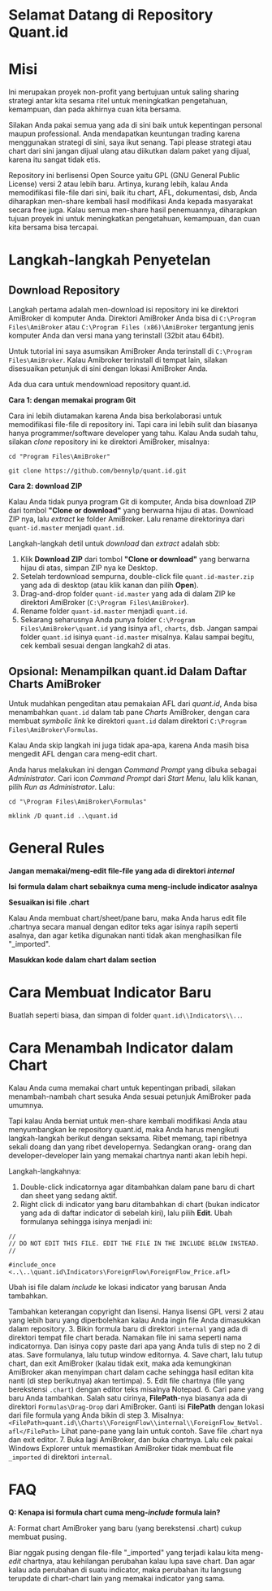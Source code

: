 # Selamat Datang di Repository Quant.id

# Misi

Ini merupakan proyek non-profit yang bertujuan untuk saling sharing
strategi antar kita sesama ritel untuk meningkatkan pengetahuan,
kemampuan, dan pada akhirnya cuan kita bersama. 

Silakan Anda pakai semua yang ada di sini baik untuk kepentingan
personal maupun professional. Anda mendapatkan keuntungan trading
karena menggunakan strategi di sini, saya ikut senang. Tapi please
strategi atau chart dari sini jangan dijual ulang atau diikutkan 
dalam paket yang dijual, karena itu sangat tidak etis. 

Repository ini berlisensi Open Source yaitu GPL (GNU General Public 
License) versi 2 atau lebih baru. Artinya, kurang lebih, kalau Anda 
memodifikasi file-file dari sini, baik itu chart, AFL, dokumentasi, 
dsb, Anda diharapkan men-share kembali hasil modifikasi Anda kepada
masyarakat secara free juga. Kalau semua men-share hasil penemuannya,
diharapkan tujuan proyek ini untuk meningkatkan pengetahuan, kemampuan,
dan cuan kita bersama bisa tercapai.


# Langkah-langkah Penyetelan

## Download Repository

Langkah pertama adalah men-download isi repository ini ke direktori
AmiBroker di komputer Anda. Direktori AmiBroker Anda bisa di 
`C:\Program Files\AmiBroker` atau `C:\Program Files (x86)\AmiBroker`
tergantung jenis komputer Anda dan versi mana yang terinstall (32bit
atau 64bit). 

Untuk tutorial ini saya asumsikan AmiBroker Anda terinstall di
`C:\Program Files\AmiBroker`. Kalau Amibroker terinstall di tempat
lain, silakan disesuaikan petunjuk di sini dengan lokasi AmiBroker Anda. 

Ada dua cara untuk mendownload repository quant.id.

**Cara 1: dengan memakai program Git**

Cara ini lebih diutamakan karena Anda bisa berkolaborasi untuk memodifikasi
file-file di repository ini. Tapi cara ini lebih sulit dan biasanya hanya 
programmer/software developer yang tahu. Kalau Anda sudah tahu, silakan 
_clone_ repository ini ke direktori AmiBroker, misalnya:

```
cd "Program Files\AmiBroker"

git clone https://github.com/bennylp/quant.id.git 
```

**Cara 2: download ZIP** 

Kalau Anda tidak punya program Git di komputer, Anda bisa download ZIP
dari tombol **"Clone or download"** yang berwarna hijau di atas. Download ZIP nya,
lalu _extract_ ke folder AmiBroker. Lalu rename direktorinya dari 
`quant-id.master` menjadi `quant.id`.

Langkah-langkah detil untuk _download_ dan _extract_ adalah sbb:
1. Klik **Download ZIP** dari tombol **"Clone or download"** yang berwarna hijau
   di atas, simpan ZIP nya ke Desktop.
2. Setelah terdownload sempurna, double-click file `quant.id-master.zip` yang
   ada di desktop (atau klik kanan dan pilih **Open**).
3. Drag-and-drop folder `quant-id.master` yang ada di dalam ZIP ke direktori
   AmiBroker (`C:\Program Files\AmiBroker`).
4. Rename folder `quant-id.master` menjadi `quant.id`.
5. Sekarang seharusnya Anda punya folder `C:\Program Files\AmiBroker\quant.id` 
   yang isinya `afl`, `charts`, dsb. Jangan sampai folder `quant.id`
   isinya `quant-id.master` misalnya. Kalau sampai begitu, cek kembali sesuai 
   dengan langkah2 di atas.


## Opsional: Menampilkan quant.id Dalam Daftar Charts AmiBroker

Untuk mudahkan pengeditan atau pemakaian AFL dari _quant.id_, Anda bisa menambahkan 
`quant.id` dalam tab pane _Charts_ AmiBroker, dengan cara membuat _symbolic link_
ke direktori `quant.id` dalam direktori `C:\Program Files\AmiBroker\Formulas`.

Kalau Anda skip langkah ini juga tidak apa-apa, karena Anda masih bisa mengedit AFL
dengan cara meng-edit chart.

Anda harus melakukan ini dengan *Command Prompt* yang dibuka sebagai *Administrator*.
Cari icon *Command Prompt* dari _Start Menu_, lalu klik kanan, pilih *Run as Administrator*.
Lalu:

```
cd "\Program Files\AmiBroker\Formulas"

mklink /D quant.id ..\quant.id
```

# General Rules

**Jangan memakai/meng-edit file-file yang ada di direktori _internal_**

**Isi formula dalam chart sebaiknya cuma meng-include indicator asalnya**

**Sesuaikan isi file .chart**

Kalau Anda membuat chart/sheet/pane baru, maka Anda harus edit file .chartnya secara
manual dengan editor teks agar isinya rapih seperti asalnya, dan agar ketika digunakan
nanti tidak akan menghasilkan file "\_imported".

**Masukkan kode dalam chart dalam section**

# Cara Membuat Indicator Baru

Buatlah seperti biasa, dan simpan di folder `quant.id\\Indicators\\..`.

# Cara Menambah Indicator dalam Chart

Kalau Anda cuma memakai chart untuk kepentingan pribadi, silakan menambah-nambah chart
sesuka Anda sesuai petunjuk AmiBroker pada umumnya.

Tapi kalau Anda berniat untuk men-share kembali modifikasi Anda atau menyumbangkan ke
repository quant.id, maka Anda harus mengikuti langkah-langkah berikut dengan seksama.
Ribet memang, tapi ribetnya sekali doang dan yang ribet developernya. Sedangkan orang-
orang dan developer-developer lain yang memakai chartnya nanti akan lebih hepi.

Langkah-langkahnya:

1. Double-click indicatornya agar ditambahkan dalam pane baru di chart dan sheet yang
   sedang aktif.
2. Right click di indicator yang baru ditambahkan di chart (bukan indicator
   yang ada di daftar indicator di sebelah kiri), lalu pilih **Edit**. Ubah formulanya
   sehingga isinya menjadi ini:
```
//
// DO NOT EDIT THIS FILE. EDIT THE FILE IN THE INCLUDE BELOW INSTEAD.
//

#include_once <..\..\quant.id\Indicators\ForeignFlow\ForeignFlow_Price.afl>
```

   Ubah isi file dalam _include_ ke lokasi indicator yang barusan Anda tambahkan.

   Tambahkan keterangan copyright dan lisensi. Hanya lisensi GPL versi 2 atau yang lebih
   baru yang diperbolehkan kalau Anda ingin file Anda dimasukkan dalam repository.
3. Bikin formula baru di direktori `internal` yang ada di direktori tempat file
   chart berada. Namakan file ini sama seperti nama indicatornya. Dan isinya copy paste
   dari apa yang Anda tulis di step no 2 di atas. Save formulanya, lalu tutup window
   editornya.
4. Save chart, lalu tutup chart, dan exit AmiBroker (kalau tidak exit, maka ada
   kemungkinan AmiBroker akan menyimpan chart dalam cache sehingga hasil editan
   kita nanti (di step berikutnya) akan tertimpa).
5. Edit file chartnya (file yang berekstensi `.chart`) dengan editor teks misalnya
   Notepad.
6. Cari pane yang baru Anda tambahkan. Salah satu cirinya, **FilePath**-nya biasanya
   ada di direktori `Formulas\Drag-Drop` dari AmiBroker. Ganti isi **FilePath**
   dengan lokasi dari file formula yang Anda bikin di step 3. Misalnya:
   `<FilePath>quant.id\\Charts\\ForeignFlow\\internal\\ForeignFlow_NetVol.afl</FilePath>`
   Lihat pane-pane yang lain untuk contoh. Save file .chart nya dan exit editor.
7. Buka lagi AmiBroker, dan buka chartnya. Lalu cek pakai Windows Explorer untuk
   memastikan AmiBroker tidak membuat file `_imported` di direktori `internal`.
 



# FAQ

**Q: Kenapa isi formula chart cuma meng-_include_ formula lain?**

A: Format chart AmiBroker yang baru (yang berekstensi .chart) cukup membuat pusing.

Biar nggak pusing dengan file-file "\_imported" yang terjadi kalau kita meng-_edit_
   chartnya, atau kehilangan perubahan kalau lupa save chart. Dan agar kalau ada perubahan
   di suatu indicator, maka perubahan itu langsung terupdate di chart-chart lain yang 
   memakai indicator yang sama. 

